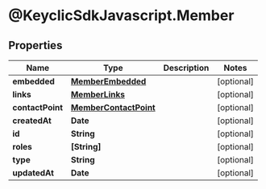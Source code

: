 # @KeyclicSdkJavascript.Member

## Properties
Name | Type | Description | Notes
------------ | ------------- | ------------- | -------------
**embedded** | [**MemberEmbedded**](MemberEmbedded.md) |  | [optional] 
**links** | [**MemberLinks**](MemberLinks.md) |  | [optional] 
**contactPoint** | [**MemberContactPoint**](MemberContactPoint.md) |  | [optional] 
**createdAt** | **Date** |  | [optional] 
**id** | **String** |  | [optional] 
**roles** | **[String]** |  | [optional] 
**type** | **String** |  | [optional] 
**updatedAt** | **Date** |  | [optional] 


